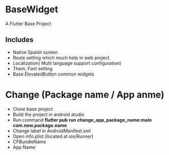 # BaseWidget

A Flutter Base Project

## Includes

- Native Spalsh screen
- Route setting which much help in web project
- Localization( Multi language support configuration)
- Them, Font setting
- Base ElevatedButton common widgets


# Change (Package name / App anme)  

- Clone base project
- Build the project in android atudio
- Run command **flutter pub run change_app_package_name:main com.new.package.name**
- Change label in AndroidManifest.xml
- Open info.plist (located at ios/Runner)
- <key>CFBundleName</key>
- <string>App Name</string>

